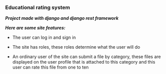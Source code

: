 ### Educational rating system

***Project made with django and django rest framework***

***Here are some site features:***

* The user can log in and sign in

* The site has roles, these roles determine what the user will do

* An ordinary user of the site can submit a file by category, these files are displayed on the user profile that is attached to this category and this user can rate this file from one to ten
